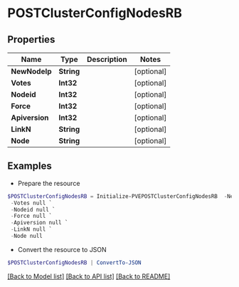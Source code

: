 # POSTClusterConfigNodesRB
## Properties

Name | Type | Description | Notes
------------ | ------------- | ------------- | -------------
**NewNodeIp** | **String** |  | [optional] 
**Votes** | **Int32** |  | [optional] 
**Nodeid** | **Int32** |  | [optional] 
**Force** | **Int32** |  | [optional] 
**Apiversion** | **Int32** |  | [optional] 
**LinkN** | **String** |  | [optional] 
**Node** | **String** |  | [optional] 

## Examples

- Prepare the resource
```powershell
$POSTClusterConfigNodesRB = Initialize-PVEPOSTClusterConfigNodesRB  -NewNodeIp null `
 -Votes null `
 -Nodeid null `
 -Force null `
 -Apiversion null `
 -LinkN null `
 -Node null
```

- Convert the resource to JSON
```powershell
$POSTClusterConfigNodesRB | ConvertTo-JSON
```

[[Back to Model list]](../README.md#documentation-for-models) [[Back to API list]](../README.md#documentation-for-api-endpoints) [[Back to README]](../README.md)


